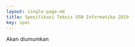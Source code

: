```yaml
---
layout: single-page-md
title: Spesifikasi Teknis OSN Informatika 2019
key: spec
---
```


Akan diumumkan
